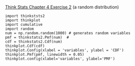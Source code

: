 [Think Stats Chapter 4 Exercise 2](http://greenteapress.com/thinkstats2/html/thinkstats2005.html#toc41) (a random distribution)

    import thinkststs2
    import thinkplot
    import cumulative
    import random
    num = np.random.random(1000) # generates random variables 
    pmf = thinkstats2.Pmf(num)  #
    cdf = thinkstats2.Cdf(num)
    thinkplot.Cdf(cdf)
    thinkplot.Config(xlabel = 'variables', ylabel = 'CDF')
    thinkplot.Pmf(pmf, linewidth = 0.05)
    thinkplot.config(xlabel='variables', ylabel='PMF')
